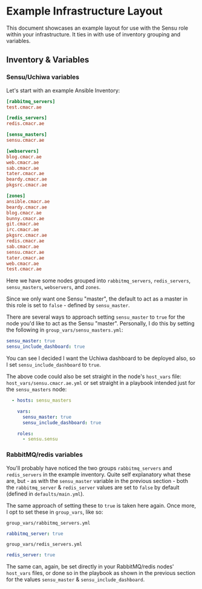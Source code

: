 # Example Infrastructure Layout

This document showcases an example layout for use with the Sensu role within your infrastructure.
It ties in with use of inventory grouping and variables.

## Inventory & Variables

### Sensu/Uchiwa variables
Let's start with an example Ansible Inventory:

``` ini
[rabbitmq_servers]
test.cmacr.ae

[redis_servers]
redis.cmacr.ae

[sensu_masters]
sensu.cmacr.ae

[webservers]
blog.cmacr.ae
web.cmacr.ae
sab.cmacr.ae
tater.cmacr.ae
beardy.cmacr.ae
pkgsrc.cmacr.ae

[zones]
ansible.cmacr.ae
beardy.cmacr.ae
blog.cmacr.ae
bunny.cmacr.ae
git.cmacr.ae
irc.cmacr.ae
pkgsrc.cmacr.ae
redis.cmacr.ae
sab.cmacr.ae
sensu.cmacr.ae
tater.cmacr.ae
web.cmacr.ae
test.cmacr.ae
```

Here we have some nodes grouped into `rabbitmq_servers`, `redis_servers`, `sensu_masters`, `webservers`, and `zones`.

Since we only want one Sensu "master", the default to act as a master in this role is set to `false` - defined by `sensu_master`.

There are several ways to approach setting `sensu_master` to `true` for the node you'd like to act as the Sensu "master".
Personally, I do this by setting the following in `group_vars/sensu_masters.yml`:
``` yaml
sensu_master: true
sensu_include_dashboard: true
```
You can see I decided I want the Uchiwa dashboard to be deployed also, so I set `sensu_include_dashboard` to `true`.

The above code could also be set straight in the node's `host_vars` file: `host_vars/sensu.cmacr.ae.yml` or set straight in a playbook intended just for the `sensu_masters` node:
``` yaml
  - hosts: sensu_masters

    vars:
	  sensu_master: true
	  sensu_include_dashboard: true

    roles:
	  - sensu.sensu
```

### RabbitMQ/redis variables
You'll probably have noticed the two groups `rabbitmq_servers` and `redis_servers` in the example inventory.
Quite self explanatory what these are, but - as with the `sensu_master` variable in the previous section - both the `rabbitmq_server` & `redis_server` values are set to `false` by default (defined in `defaults/main.yml`).

The same approach of setting these to `true` is taken here again.
Once more, I opt to set these in `group_vars`, like so:

`group_vars/rabbitmq_servers.yml`
``` yaml
rabbitmq_server: true
```

`group_vars/redis_servers.yml`
``` yaml
redis_server: true
```

The same can, again, be set directly in your RabbitMQ/redis nodes' `host_vars` files, or done so in the playbook as shown in the previous section for the values `sensu_master` & `sensu_include_dashboard`.
